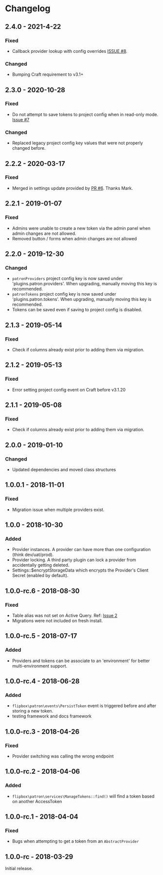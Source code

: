 Changelog
=========

## 2.4.0 - 2021-4-22
### Fixed
- Callback provider lookup with config overrides [ISSUE #8](https://github.com/flipboxfactory/patron/issues/8).

### Changed
- Bumping Craft requirement to v3.1+

## 2.3.0 - 2020-10-28
### Fixed
- Do not attempt to save tokens to project config when in read-only mode. [Issue #7](https://github.com/flipboxfactory/patron/issues/7)

### Changed
- Replaced legacy project config key values that were not properly changed before.

## 2.2.2 - 2020-03-17
### Fixed
- Merged in settings update provided by [PR #6](https://github.com/flipboxfactory/patron/pull/6).  Thanks Mark.

## 2.2.1 - 2019-01-07
### Fixed
- Admins were unable to create a new token via the admin panel when admin changes are not allowed.  
- Removed button / forms when admin changes are not allowed

## 2.2.0 - 2019-12-30
### Changed
- `patronProviders` project config key is now saved under 'plugins.patron.providers'.  When upgrading, manually moving this key is recommended.
- `patronTokens` project config key is now saved under 'plugins.patron.tokens'.  When upgrading, manually moving this key is recommended.
- Tokens can be saved even if saving to project config is disabled.

## 2.1.3 - 2019-05-14
### Fixed
- Check if columns already exist prior to adding them via migration.

## 2.1.2 - 2019-05-13
### Fixed
- Error setting project config event on Craft before v3.1.20

## 2.1.1 - 2019-05-08
### Fixed
- Check if columns already exist prior to adding them via migration.

## 2.0.0 - 2019-01-10
### Changed
- Updated dependencies and moved class structures

## 1.0.0.1 - 2018-11-01
### Fixed
- Migration issue when multiple providers exist.

## 1.0.0 - 2018-10-30
### Added
- Provider instances.  A provider can have more than one configuration (think dev/uat/prod).
- Provider locking.  A third party plugin can lock a provider from accidentally getting deleted.
- Settings::$encryptStorageData which encrypts the Provider's Client Secret (enabled by default).

## 1.0.0-rc.6 - 2018-08-30
### Fixed
- Table alias was not set on Active Query.  Ref: [Issue 2](https://github.com/flipboxfactory/patron/issues/2)
- Migrations were not included on fresh install.

## 1.0.0-rc.5 - 2018-07-17
### Added
- Providers and tokens can be associate to an 'environment' for better multi-environment support.

## 1.0.0-rc.4 - 2018-06-28
### Added
- `flipbox\patron\events\PersistToken` event is triggered before and after storing a new token. 
- testing framework and docs framework

## 1.0.0-rc.3 - 2018-04-26
### Fixed
- Provider switching was calling the wrong endpoint

## 1.0.0-rc.2 - 2018-04-06
### Added
- `flipbox\patron\services\ManageTokens::find()` will find a token based on another AccessToken

## 1.0.0-rc.1 - 2018-04-04
### Fixed
- Bugs when attempting to get a token from an `AbstractProvider`

## 1.0.0-rc - 2018-03-29
Initial release.
